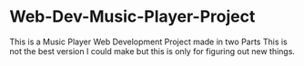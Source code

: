 # Web-Dev-Music-Player-Project

This is a Music Player Web Development Project made in two Parts
  This is not the best version I could make but this is only for figuring out new things.

